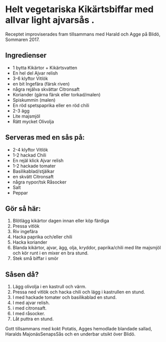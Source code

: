 # Helt vegetariska Kikärtsbiffar med allvar light ajvarsås . 
Receptet improviserades fram tillsammans med Harald och Agge på Blidö, Sommaren 2017.


## Ingredienser

- 1 bytta Kikärtor + Kikärtsvatten
- En hel del Ajvar relish
- 3-6 klyftor Vitlök
- en bit Ingefära (färsk riven)
- några rejälva skvättar Citronsaft
- Koriander (gärna färsk eller torkad/malen)
- Spiskummin (malen)
- En röd spetspaprika eller en röd chili
- 2-3 ägg
- Lite majsmjöl
- Rätt mycket Olivolja

## Serveras med en sås på:
- 2-4 klyftor Vitlök
- 1-2 hackad Chili
- En rejäl klick Ajvar relish
- 1-2 hackade tomater
- Basilikablad/stjälkar
- en skvätt Citronsaft
- några nypor/tsk Råsocker
- Salt
- Peppar

## Gör så här:
1. Blötlägg kikärtor dagen innan eller köp färdiga
2. Pressa vitlök
3. Riv ingefära
4. Hacka paprika och/eller chili
5. Hacka koriander
6. Blanda kikärtor, ajvar, ägg, olja, kryddor, paprika/chili med lite majsmjöl och kör runt i en mixer en bra stund.
7. Stek små biffar i smör

## Såsen då?
1. Lägg olivolja i en kastrull och värm.
2. Pressa ned vitlök och hacka chili och lägg i kastrullen en stund.
3. I med hackade tomater och basilikablad en stund.
4. I med ajvar relish.
5. i med citronsaft.
6. I med råsocker.
7. Låt puttra en stund.

Gott tillsammans med kokt Potatis, Agges hemodlade blandade sallad, Haralds MajonäsSenapsSås och en underbar utsikt över Blidö.
